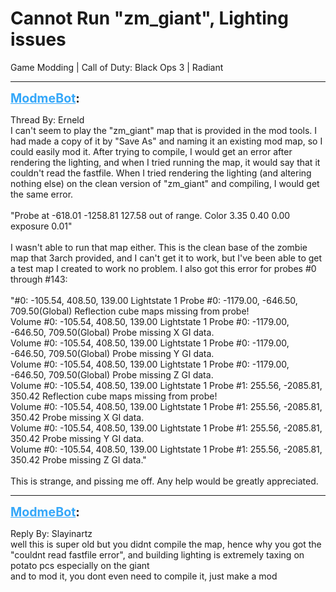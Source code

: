 # Cannot Run "zm_giant", Lighting issues
Game Modding | Call of Duty: Black Ops 3 | Radiant

---
<strong style="font-size: 1.4em;"><span style="text-decoration: underline;text-decoration-color: #34a7f9;"><span style="color:#34a7f9;">ModmeBot</span></span>:</strong>

<p>Thread By: Erneld<br />I can&#39;t seem to play the &quot;zm_giant&quot; map that is provided in the mod tools. I had made a copy of it by &quot;Save As&quot; and naming it an existing mod map, so I could easily mod it. After trying to compile, I would get an error after rendering the lighting, and when I tried running the map, it would say that it couldn&#39;t read the fastfile. When I tried rendering the lighting (and altering nothing else) on the clean version of &quot;zm_giant&quot; and compiling, I would get the same error. <br /> <br />&quot;Probe at -618.01 -1258.81 127.58 out of range. Color 3.35 0.40 0.00 exposure 0.01&quot;<br /> <br />I wasn&#39;t able to run that map either. This is the clean base of the zombie map that 3arch provided, and I can&#39;t get it to work, but I&#39;ve been able to get a test map I created to work no problem. I also got this error for probes #0 through #143:<br /> <br />&quot;#0: -105.54, 408.50, 139.00 Lightstate 1 Probe #0: -1179.00, -646.50, 709.50(Global) Reflection cube maps missing from probe!<br />Volume #0: -105.54, 408.50, 139.00 Lightstate 1 Probe #0: -1179.00, -646.50, 709.50(Global) Probe missing X GI data.<br />Volume #0: -105.54, 408.50, 139.00 Lightstate 1 Probe #0: -1179.00, -646.50, 709.50(Global) Probe missing Y GI data.<br />Volume #0: -105.54, 408.50, 139.00 Lightstate 1 Probe #0: -1179.00, -646.50, 709.50(Global) Probe missing Z GI data.<br />Volume #0: -105.54, 408.50, 139.00 Lightstate 1 Probe #1: 255.56, -2085.81, 350.42 Reflection cube maps missing from probe!<br />Volume #0: -105.54, 408.50, 139.00 Lightstate 1 Probe #1: 255.56, -2085.81, 350.42 Probe missing X GI data.<br />Volume #0: -105.54, 408.50, 139.00 Lightstate 1 Probe #1: 255.56, -2085.81, 350.42 Probe missing Y GI data.<br />Volume #0: -105.54, 408.50, 139.00 Lightstate 1 Probe #1: 255.56, -2085.81, 350.42 Probe missing Z GI data.&quot;<br /> <br />This is strange, and pissing me off. Any help would be greatly appreciated.</p>

---
<strong style="font-size: 1.4em;"><span style="text-decoration: underline;text-decoration-color: #34a7f9;"><span style="color:#34a7f9;">ModmeBot</span></span>:</strong>

<p>Reply By: Slayinartz<br />well this is super old but you didnt compile the map, hence why you got the &quot;couldnt read fastfile error&quot;, and building lighting is extremely taxing on potato pcs especially on the giant<br />and to mod it, you dont even need to compile it, just make a mod</p>
